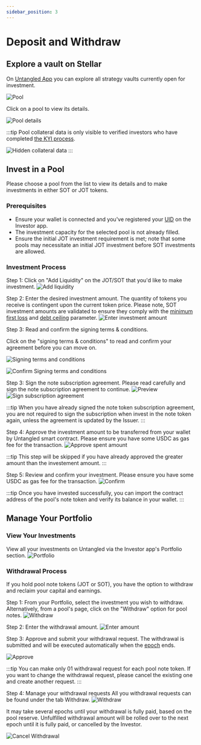 ```yaml
---
sidebar_position: 3
---
```


# Deposit and Withdraw
## Explore a vault on Stellar

On [Untangled App](https://stellar.untangled.finance) you can explore all strategy vaults currently open for investment.

![Pool](../img/invest/pool-list.png)

Click on a pool to view its details.

![Pool details](../img/invest/pool-details.png)

:::tip
Pool collateral data is only visible to verified investors who have completed [the KYI process](./verification-process#our-kyc-process).

![Hidden collateral data](../img/invest/collateral-hidden.png)
:::



## Invest in a Pool

Please choose a pool from the list to view its details and to make investments in either SOT or JOT tokens.

### Prerequisites

- Ensure your wallet is connected and you've registered your [UID](./verification-process#unique-identity) on the Investor app.
- The investment capacity for the selected pool is not already filled.
- Ensure the initial JOT investment requirement is met; note that some pools may necessitate an initial JOT investment before SOT investments are allowed.

### Investment Process

Step 1: Click on "Add Liquidity" on the JOT/SOT that you'd like to make investment.
![Add liquidity](../img/invest/add-liquid.png)

Step 2: Enter the desired investment amount. 
The quantity of tokens you receive is contingent upon the current token price. 
Please note, SOT investment amounts are validated to ensure they comply with the [minimum first loss](../securitization-on-blockchain#minimum-first-loss) and [debt ceiling](../securitization-on-blockchain#debt-ceiling) parameter.
![Enter investment amount](../img/invest/enter-investment-amount.png)

Step 3: Read and confirm the signing terms & conditions.

Click on the "signing terms & conditions" to read and confirm your agreement before you can move on.

![Signing terms and conditions](../img/invest/signing-terms-and-conditions.png)

![Confirm Signing terms and conditions](../img/invest/signing-terms-and-conditions-full.png)


Step 3: Sign the note subscription agreement.
Please read carefully and sign the note subscription agreement to continue.
![Preview](../img/invest/preview-1.png)
![Sign subscription agreement](../img/invest/sign-subscription-agreement.png)

:::tip
When you have already signed the note token subscription agreement, you are not required to sign the subscription when invest in the note token again, unless the agreement is updated by the Issuer.
:::

Step 4: Approve the investment amount to be transferred from your wallet by Untangled smart contract.
Please ensure you have some USDC as gas fee for the transaction.
![Approve spent amount](../img/invest/preview-2.png)

:::tip
This step will be skipped if you have already approved the greater amount than the investement amount.
:::

Step 5: Review and confirm your investment.
Please ensure you have some USDC as gas fee for the transaction.
![Confirm](../img/invest/confirm-investment.png)

:::tip
Once you have invested successfully, you can import the contract address of the pool's note token and verify its balance in your wallet.
:::

## Manage Your Portfolio

### View Your Investments
View all your investments on Untangled via the Investor app's Portfolio section.
![Portfolio](../img/invest/portfolio.png)

### Withdrawal Process
If you hold pool note tokens (JOT or SOT), you have the option to withdraw and reclaim your capital and earnings.


Step 1: From your Portfolio, select the investment you wish to withdraw. Alternatively, from a pool's page, click on the "Withdraw" option for pool notes.
![Withdraw](../img/invest/withdrawal-trigger-1.png)

Step 2: Enter the withdrawal amount.
![Enter amount](../img/invest/enter-withdrawal-amount.png)

Step 3: Approve and submit your withdrawal request.
The withdrawal is submitted and will be executed automatically when the [epoch](../securitization-on-blockchain#epoch) ends.

![Approve](../img/invest/approve-withdrawal.png)

:::tip
You can make only 01 withdrawal request for each pool note token.
If you want to change the withdrawal request, please cancel the existing one and create another request.
:::

Step 4: Manage your withdrawal requests
All you withdrawal requests can be found under the tab Withdraw.
![Withdraw](../img/invest/withdraw-list.png)

It may take several epochs until your withdrawal is fully paid, based on the pool reserve.
Unfulfilled withdrawal amount will be rolled over to the next epoch until it is fully paid, or cancelled by the Investor.

![Cancel Withdrawal](../img/invest/cancel-withdrawal.png)
